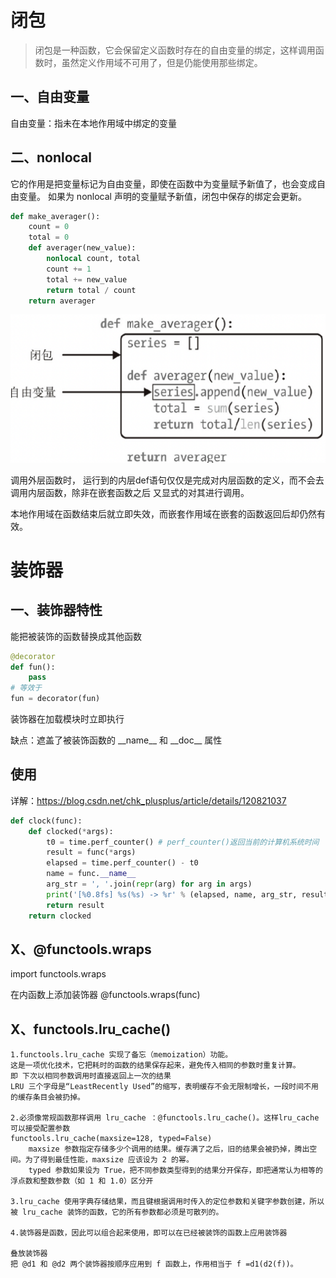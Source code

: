 # 闭包

> 闭包是一种函数，它会保留定义函数时存在的自由变量的绑定，这样调用函数时，虽然定义作用域不可用了，但是仍能使用那些绑定。

## 一、自由变量



自由变量：指未在本地作用域中绑定的变量

## 二、nonlocal

它的作用是把变量标记为自由变量，即使在函数中为变量赋予新值了，也会变成自由变量。
如果为 nonlocal 声明的变量赋予新值，闭包中保存的绑定会更新。

```python
def make_averager():
    count = 0
    total = 0
    def averager(new_value):
        nonlocal count, total
        count += 1
        total += new_value
        return total / count
    return averager
```



![image-20220605120936441](image-20220605120936441.png)

调用外层函数时， 运行到的内层def语句仅仅是完成对内层函数的定义，而不会去调用内层函数，除非在嵌套函数之后 又显式的对其进行调用。

本地作用域在函数结束后就立即失效，而嵌套作用域在嵌套的函数返回后却仍然有效。

# 装饰器

## 一、装饰器特性

能把被装饰的函数替换成其他函数

```python
@decorator
def fun():
    pass
# 等效于
fun = decorator(fun)
```

装饰器在加载模块时立即执行

缺点：遮盖了被装饰函数的 \_\_name\_\_ 和 \_\_doc\_\_ 属性

## 使用

详解：https://blog.csdn.net/chk_plusplus/article/details/120821037

```python
def clock(func):
    def clocked(*args):
        t0 = time.perf_counter() # perf_counter()返回当前的计算机系统时间
        result = func(*args)
        elapsed = time.perf_counter() - t0
        name = func.__name__
        arg_str = ', '.join(repr(arg) for arg in args)
        print('[%0.8fs] %s(%s) -> %r' % (elapsed, name, arg_str, result))
        return result
    return clocked
```



## X、@functools.wraps



import functools.wraps

在内函数上添加装饰器 @functools.wraps(func)



## X、functools.lru_cache()

```
1.functools.lru_cache 实现了备忘（memoization）功能。
这是一项优化技术，它把耗时的函数的结果保存起来，避免传入相同的参数时重复计算。
即 下次以相同参数调用时直接返回上一次的结果
LRU 三个字母是“LeastRecently Used”的缩写，表明缓存不会无限制增长，一段时间不用的缓存条目会被扔掉。

2.必须像常规函数那样调用 lru_cache ：@functools.lru_cache()。这样lru_cache 可以接受配置参数
functools.lru_cache(maxsize=128, typed=False) 
    maxsize 参数指定存储多少个调用的结果。缓存满了之后，旧的结果会被扔掉，腾出空间。为了得到最佳性能，maxsize 应该设为 2 的幂。
    typed 参数如果设为 True，把不同参数类型得到的结果分开保存，即把通常认为相等的浮点数和整数参数（如 1 和 1.0）区分开
    
3.lru_cache 使用字典存储结果，而且键根据调用时传入的定位参数和关键字参数创建，所以被 lru_cache 装饰的函数，它的所有参数都必须是可散列的。

4.装饰器是函数，因此可以组合起来使用，即可以在已经被装饰的函数上应用装饰器

叠放装饰器
把 @d1 和 @d2 两个装饰器按顺序应用到 f 函数上，作用相当于 f =d1(d2(f))。
```